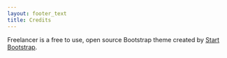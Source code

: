 ```yaml
---
layout: footer_text
title: Credits
---
```

Freelancer is a free to use, open source Bootstrap theme created by <a href="http://startbootstrap.com">Start Bootstrap</a>.